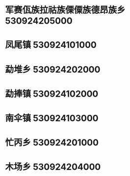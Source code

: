 # 军赛佤族拉祜族傈僳族德昂族乡 530924205000
# 凤尾镇 530924101000
# 勐堆乡 530924202000
# 勐捧镇 530924102000
# 南伞镇 530924103000
# 忙丙乡 530924201000
# 木场乡 530924204000

